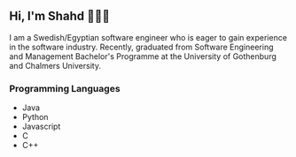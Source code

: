 ## Hi, I'm Shahd 🙋🏻‍♀️
I am a Swedish/Egyptian software engineer who is eager to gain experience in the software industry. Recently, graduated from Software Engineering and Management Bachelor's Programme at the University of Gothenburg and Chalmers University.
### Programming Languages
- Java
- Python
- Javascript
- C
- C++
